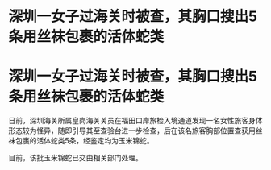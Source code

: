 # 深圳一女子过海关时被查，其胸口搜出5条用丝袜包裹的活体蛇类

# 深圳一女子过海关时被查，其胸口搜出5条用丝袜包裹的活体蛇类

日前，深圳海关所属皇岗海关关员在福田口岸旅检入境通道发现一名女性旅客身体形态较为怪异，随即引导其至查验台进一步检查，后在该名旅客胸部位置查获用丝袜包裹的活体蛇类5条，经鉴定均为玉米锦蛇。

目前，该批玉米锦蛇已交由相关部门处理。

